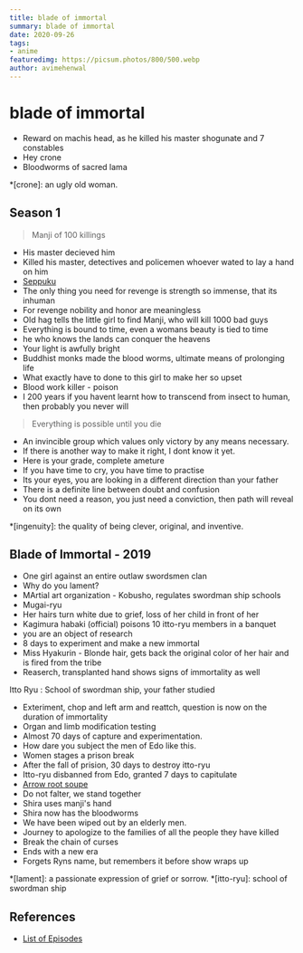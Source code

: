 ```yaml
---
title: blade of immortal
summary: blade of immortal
date: 2020-09-26
tags:
- anime
featuredimg: https://picsum.photos/800/500.webp
author: avimehenwal
---
```


# blade of immortal

* Reward on machis head, as he killed his master shogunate and 7 constables
* Hey crone
* Bloodworms of sacred lama

*[crone]: an ugly old woman.

## Season 1

> Manji of 100 killings

* His master decieved him
* Killed his master, detectives and policemen whoever wated to lay a hand on him
* [Seppuku](https://en.wikipedia.org/wiki/Seppuku)
* The only thing you need for revenge is strength so immense, that its inhuman
* For revenge nobility and honor are meaningless
* Old hag tells the little girl to find Manji, who will kill 1000 bad guys
* Everything is bound to time, even a womans beauty is tied to time
* he who knows the lands can conquer the heavens
* Your light is awfully bright
* Buddhist monks made the blood worms, ultimate means of prolonging life
* What exactly have to done to this girl to make her so upset
* Blood work killer - poison
* I 200 years if you havent learnt how to transcend from insect to human, then probably you never will

> Everything is possible until you die

* An invincible group which values only victory by any means necessary.
* If there is another way to make it right, I dont know it yet.
* Here is your grade, complete ameture
* If you have time to cry, you have time to practise
* Its your eyes, you are looking in a different direction than your father
* There is a definite line between doubt and confusion
* You dont need a reason, you just need a conviction, then path will reveal on its own

*[ingenuity]: the quality of being clever, original, and inventive.

## Blade of Immortal - 2019

* One girl against an entire outlaw swordsmen clan
* Why do you lament?
* MArtial art organization - Kobusho, regulates swordman ship schools
* Mugai-ryu
* Her hairs turn white due to grief, loss of her child in front of her
* Kagimura habaki (official) poisons 10 itto-ryu members in a banquet
* you are an object of research
* 8 days to experiment and make a new immortal
* Miss Hyakurin - Blonde hair, gets back the original color of her hair and is fired from the tribe
* Reaserch, transplanted hand shows signs of immortality as well

Itto Ryu
:   School of swordman ship, your father studied

* Exteriment, chop and left arm and reattch, question is now on the duration of immortality
* Organ and limb modification testing
* Almost 70 days of capture and experimentation.
* How dare you subject the men of Edo like this.
* Women stages a prison break
* After the fall of prision, 30 days to destroy itto-ryu
* Itto-ryu disbanned from Edo, granted 7 days to capitulate
* [Arrow root soupe](https://www.google.com/search?q=arrowrot+soupe&oq=arrowrot+soupe)
* Do not falter, we stand together
* Shira uses manji's hand
* Shira now has the bloodworms
* We have been wiped out by an elderly men.
* Journey to apologize to the families of all the people they have killed
* Break the chain of curses
* Ends with a new era
* Forgets Ryns name, but remembers it before show wraps up

*[lament]: a passionate expression of grief or sorrow.
*[itto-ryu]: school of swordman ship

## References

* [List of Episodes](https://en.wikipedia.org/wiki/List_of_Blade_of_the_Immortal_episodes)

